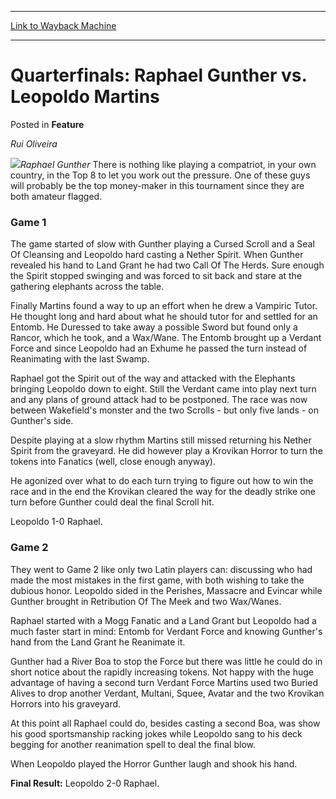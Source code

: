 
---
[Link to Wayback Machine](https://web.archive.org/web/20171030063715/https://magic.wizards.com/en/articles/archive/feature/quarterfinals-raphael-gunther-vs-leopoldo-martins-2000-01-01)

[_metadata_:wayback_url]:- "https://magic.wizards.com/en/articles/archive/feature/quarterfinals-raphael-gunther-vs-leopoldo-martins-2000-01-01"
[_metadata_:wayback_raw_url]:- "https://web.archive.org/web/20171030063715id_/https://magic.wizards.com/en/articles/archive/feature/quarterfinals-raphael-gunther-vs-leopoldo-martins-2000-01-01"
[_metadata_:wayback_capture_timestamp]:- "2017-10-30 06:37:15+00:00"
[_metadata_:description]:- "Rui Oliveira Raphael Gunther There is nothing like playing a compatriot, in your own country, in the Top 8 to let you work out the pressure. One of these guys will probably be the top money-maker in this tournament since they are both amateur flagged."
[_metadata_:generator]:- "Drupal 7 (http://drupal.org)"
---


Quarterfinals: Raphael Gunther vs. Leopoldo Martins
===================================================



 Posted in **Feature**












*Rui Oliveira*


![](https://media.magic.wizards.com/image_legacy_migration/sideboard/images/gpcur01/a910.jpg)*Raphael Gunther*
There is nothing like playing a compatriot, in your own country, in the Top 8 to let you work out the pressure. One of these guys will probably be the top money-maker in this tournament since they are both amateur flagged.


### Game 1


The game started of slow with Gunther playing a Cursed Scroll and a Seal Of Cleansing and Leopoldo hard casting a Nether Spirit. When Gunther revealed his hand to Land Grant he had two Call Of The Herds. Sure enough the Spirit stopped swinging and was forced to sit back and stare at the gathering elephants across the table.


Finally Martins found a way to up an effort when he drew a Vampiric Tutor. He thought long and hard about what he should tutor for and settled for an Entomb. He Duressed to take away a possible Sword but found only a Rancor, which he took, and a Wax/Wane. The Entomb brought up a Verdant Force and since Leopoldo had an Exhume he passed the turn instead of Reanimating with the last Swamp.


Raphael got the Spirit out of the way and attacked with the Elephants bringing Leopoldo down to eight. Still the Verdant came into play next turn and any plans of ground attack had to be postponed. The race was now between Wakefield's monster and the two Scrolls - but only five lands - on Gunther's side.


Despite playing at a slow rhythm Martins still missed returning his Nether Spirit from the graveyard. He did however play a Krovikan Horror to turn the tokens into Fanatics (well, close enough anyway).


He agonized over what to do each turn trying to figure out how to win the race and in the end the Krovikan cleared the way for the deadly strike one turn before Gunther could deal the final Scroll hit.


Leopoldo 1-0 Raphael.


### Game 2


They went to Game 2 like only two Latin players can: discussing who had made the most mistakes in the first game, with both wishing to take the dubious honor. Leopoldo sided in the Perishes, Massacre and Evincar while Gunther brought in Retribution Of The Meek and two Wax/Wanes.


Raphael started with a Mogg Fanatic and a Land Grant but Leopoldo had a much faster start in mind: Entomb for Verdant Force and knowing Gunther's hand from the Land Grant he Reanimate it.


Gunther had a River Boa to stop the Force but there was little he could do in short notice about the rapidly increasing tokens. Not happy with the huge advantage of having a second turn Verdant Force Martins used two Buried Alives to drop another Verdant, Multani, Squee, Avatar and the two Krovikan Horrors into his graveyard.


At this point all Raphael could do, besides casting a second Boa, was show his good sportsmanship racking jokes while Leopoldo sang to his deck begging for another reanimation spell to deal the final blow.


When Leopoldo played the Horror Gunther laugh and shook his hand.


**Final Result:** Leopoldo 2-0 Raphael.








